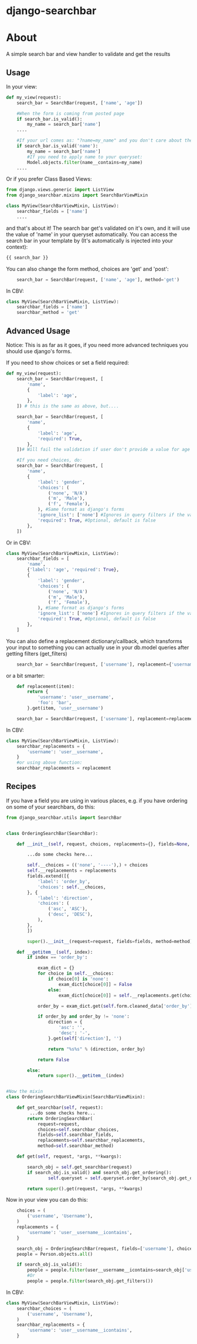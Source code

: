 django-searchbar
============

# About

A simple search bar and view handler to validate and get the results

## Usage

In your view:

```python
def my_view(request):
    search_bar = SearchBar(request, ['name', 'age'])

    #When the form is coming from posted page
    if search_bar.is_valid():
        my_name = search_bar['name']
    ....

    #If your url comes as: "?name=my_name" and you don't care about the age, do this instead:
    if search_bar.is_valid('name'):
        my_name = search_bar['name']
        #If you need to apply name to your queryset:
        Model.objects.filter(name__contains=my_name)
    ....
```

Or if you prefer Class Based Views:

```python
from django.views.generic import ListView
from django_searchbar.mixins import SearchBarViewMixin

class MyView(SearchBarViewMixin, ListView):
    searchbar_fields = ['name']
    ....
```

and that's about it! The search bar get's validated on it's own, and it will use the value of 'name' in your queryset automatically.
You can access the search bar in your template by (It's automatically is injected into your context):

```python
{{ search_bar }}
```

You can also change the form method, choices are 'get' and 'post':

```python
    search_bar = SearchBar(request, ['name', 'age'], method='get')
```

In CBV:

```python
class MyView(SearchBarViewMixin, ListView):
    searchbar_fields = ['name']
    searchbar_method = 'get'
```

## Advanced Usage

Notice: This is as far as it goes, if you need more advanced techniques you should use django's forms.

If you need to show choices or set a field required:

```python
def my_view(request):
    search_bar = SearchBar(request, [
        'name',
        {
            'label': 'age',
        },
    ]) # this is the same as above, but....

    search_bar = SearchBar(request, [
        'name',
        {
            'label': 'age',
            'required': True,
        },
    ])# Will fail the validation if user don't provide a value for age

    #If you need choices, do:
    search_bar = SearchBar(request, [
        'name',
        {
            'label': 'gender',
            'choices': (
                ('none', 'N/A')
                ('m', 'Male'),
                ('f', 'Female'),
            ), #Same format as django's forms
            'ignore_list': ['none'] #Ignores in query filters if the value is 'none' (as above)
            'required': True, #Optional, default is false
        },
    ])

```

Or in CBV:

```python
class MyView(SearchBarViewMixin, ListView):
    searchbar_fields = [
        'name',
        {'label': 'age', 'required': True},
        {
            'label': 'gender',
            'choices': (
                ('none', 'N/A')
                ('m', 'Male'),
                ('f', 'Female'),
            ), #Same format as django's forms
            'ignore_list': ['none'] #Ignores in query filters if the value is 'none' (as above)
            'required': True, #Optional, default is false
        },
    ]
```

You can also define a replacement dictionary/callback, which transforms your input to something you can actually use in your db.model queries after getting filters (get_filters)

```python
    search_bar = SearchBar(request, ['username'], replacement={'username': 'user__username'})
```

or a bit smarter:

```python
    def replacement(item):
        return {
            'username': 'user__username',
            'foo': 'bar',
        }.get(item, 'user__username')

    search_bar = SearchBar(request, ['username'], replacement=replacement)
```

In CBV:

```python
class MyView(SearchBarViewMixin, ListView):
    searchbar_replacements = {
        'username': 'user__username',
    }
    #or using above function:
    searchbar_replacements = replacement

```

## Recipes

If you have a field you are using in various places, e.g. if you have ordering on some of your searchbars, do this:

```python
from django_searchbar.utils import SearchBar


class OrderingSearchBar(SearchBar):

    def __init__(self, request, choices, replacements={}, fields=None, method='post'):

        ...do some checks here...

        self.__choices = (('none', '----'),) + choices
        self.__replacements = replacements
        fields.extend([{
            'label': 'order_by',
            'choices': self.__choices,
        }, {
            'label': 'direction',
            'choices': (
                ('asc', 'ASC'),
                ('desc', 'DESC'),
            ),
        },
        ])

        super().__init__(request=request, fields=fields, method=method)

    def __getitem__(self, index):
        if index == 'order_by':

            exam_dict = {}
            for choice in self.__choices:
                if choice[0] is 'none':
                    exam_dict[choice[0]] = False
                else:
                    exam_dict[choice[0]] = self.__replacements.get(choice[0], choice[0])

            order_by = exam_dict.get(self.form.cleaned_data['order_by'])

            if order_by and order_by != 'none':
                direction = {
                    'asc': '',
                    'desc': '-',
                }.get(self['direction'], '')

                return "%s%s" % (direction, order_by)

            return False

        else:
            return super().__getitem__(index)


#Now the mixin
class OrderingSearchBarViewMixin(SearchBarViewMixin):

    def get_searchbar(self, request):
         ...do some checks here...
        return OrderingSearchBar(
            request=request,
            choices=self.searchbar_choices,
            fields=self.searchbar_fields,
            replacements=self.searchbar_replacements,
            method=self.searchbar_method)

    def get(self, request, *args, **kwargs):

        search_obj = self.get_searchbar(request)
        if search_obj.is_valid() and search_obj.get_ordering():
                self.queryset = self.queryset.order_by(search_obj.get_ordering())

        return super().get(request, *args, **kwargs)

```

Now in your view you can do this:

```python
    choices = (
        ('username', 'Username'),
    )
    replacements = {
        'username': 'user__username__icontains',
    }

    search_obj = OrderingSearchBar(request, fields=['username'], choices=choices, replacements=replacements)
    people = Person.objects.all()

    if search_obj.is_valid():
        people = people.filter(user__username__icontains=search_obj['username'])
        #Or
        people = people.filter(search_obj.get_filters())

```

In CBV:

```python
class MyView(SearchBarViewMixin, ListView):
    searchbar_choices = (
        ('username', 'Username'),
    )
    searchbar_replacements = {
        'username': 'user__username__icontains',
    }

```
